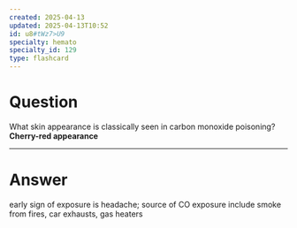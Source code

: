 ```yaml
---
created: 2025-04-13
updated: 2025-04-13T10:52
id: u8#tWz7>U9
specialty: hemato
specialty_id: 129
type: flashcard
---
```


# Question
What skin appearance is classically seen in carbon monoxide poisoning?    **Cherry-red appearance**

---

# Answer
early sign of exposure is headache; source of CO exposure include smoke from fires, car exhausts, gas heaters